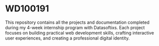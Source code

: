 # WD100191
This repository contains all the projects and documentation completed during my 4-week internship program with Datasoftixs. Each project focuses on building practical web development skills, crafting interactive user experiences, and creating a professional digital identity.
